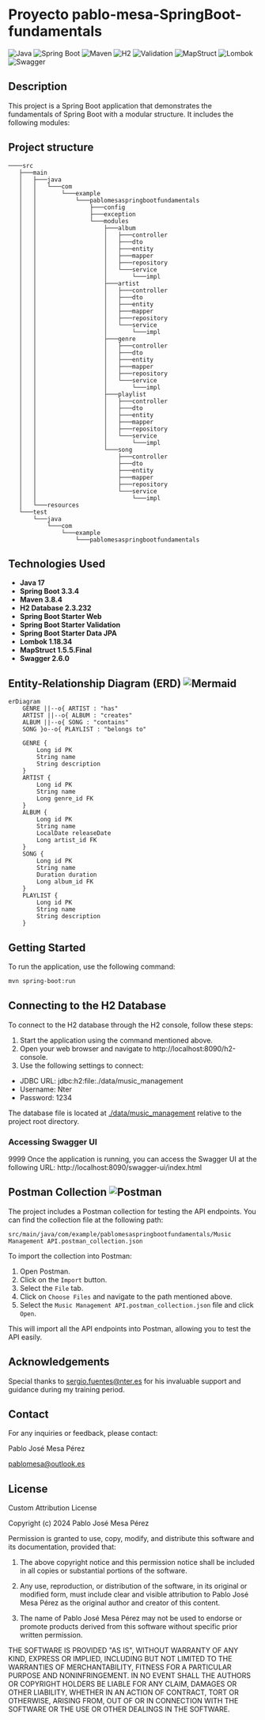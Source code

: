 # Proyecto pablo-mesa-SpringBoot-fundamentals

![Java](https://img.shields.io/badge/Java-17-%23FFA500?labelColor=blue)
![Spring Boot](https://img.shields.io/badge/Spring%20Boot-3.3.4-6DB33F?logo=spring-boot)
![Maven](https://img.shields.io/badge/Maven-3.8.4-purple?logo=apache-maven&logoColor=orange)
![H2](https://img.shields.io/badge/H2-2.3.232-007396)
![Validation](https://img.shields.io/badge/Validation-2.0.1.Final-85EA2D)
![MapStruct](https://img.shields.io/badge/MapStruct-1.5.5.Final-orange)
![Lombok](https://img.shields.io/badge/Lombok-1.18.34-f80000)
![Swagger](https://img.shields.io/badge/Swagger-2.6.0-85EA2D?logo=swagger)

## Description

This project is a Spring Boot application that demonstrates the fundamentals of Spring Boot with a modular structure. It
includes the following modules:

## Project structure

```
────src
   ├───main
   │   ├───java
   │   │   └───com
   │   │       └───example
   │   │           └───pablomesaspringbootfundamentals
   │   │               ├───config
   │   │               ├───exception
   │   │               └───modules
   │   │                   ├───album
   │   │                   │   ├───controller
   │   │                   │   ├───dto
   │   │                   │   ├───entity
   │   │                   │   ├───mapper
   │   │                   │   ├───repository
   │   │                   │   └───service
   │   │                   │       └───impl
   │   │                   ├───artist
   │   │                   │   ├───controller
   │   │                   │   ├───dto
   │   │                   │   ├───entity
   │   │                   │   ├───mapper
   │   │                   │   ├───repository
   │   │                   │   └───service
   │   │                   │       └───impl
   │   │                   ├───genre
   │   │                   │   ├───controller
   │   │                   │   ├───dto
   │   │                   │   ├───entity
   │   │                   │   ├───mapper
   │   │                   │   ├───repository
   │   │                   │   └───service
   │   │                   │       └───impl
   │   │                   ├───playlist
   │   │                   │   ├───controller
   │   │                   │   ├───dto
   │   │                   │   ├───entity
   │   │                   │   ├───mapper
   │   │                   │   ├───repository
   │   │                   │   └───service
   │   │                   │       └───impl
   │   │                   └───song
   │   │                       ├───controller
   │   │                       ├───dto
   │   │                       ├───entity
   │   │                       ├───mapper
   │   │                       ├───repository
   │   │                       └───service
   │   │                           └───impl
   │   └───resources
   └───test
       └───java
           └───com
               └───example
                   └───pablomesaspringbootfundamentals
   ```

## Technologies Used

- **Java 17**
- **Spring Boot 3.3.4**
- **Maven 3.8.4**
- **H2 Database 2.3.232**
- **Spring Boot Starter Web**
- **Spring Boot Starter Validation**
- **Spring Boot Starter Data JPA**
- **Lombok 1.18.34**
- **MapStruct 1.5.5.Final**
- **Swagger 2.6.0**

## Entity-Relationship Diagram (ERD) ![Mermaid](https://img.shields.io/badge/Mermaid-white?logo=mermaid)

```mermaid
erDiagram
    GENRE ||--o{ ARTIST : "has"
    ARTIST ||--o{ ALBUM : "creates"
    ALBUM ||--o{ SONG : "contains"
    SONG }o--o{ PLAYLIST : "belongs to"
    
    GENRE {
        Long id PK
        String name
        String description
    }
    ARTIST {
        Long id PK
        String name
        Long genre_id FK
    }
    ALBUM {
        Long id PK
        String name
        LocalDate releaseDate
        Long artist_id FK
    }
    SONG {
        Long id PK
        String name
        Duration duration
        Long album_id FK
    }
    PLAYLIST {
        Long id PK
        String name
        String description
    }
```


## Getting Started

To run the application, use the following command:

```bash
mvn spring-boot:run
```

## Connecting to the H2 Database

To connect to the H2 database through the H2 console, follow these steps:

1. Start the application using the command mentioned above.
2. Open your web browser and navigate to http://localhost:8090/h2-console.
3. Use the following settings to connect:

- JDBC URL: jdbc:h2:file:./data/music_management
- Username: Nter
- Password: 1234

The database file is located at [./data/music_management](./data/music_management) relative to the project root
directory.

### Accessing Swagger UI
9999
Once the application is running, you can access the Swagger UI at the following URL:
http://localhost:8090/swagger-ui/index.html


## Postman Collection ![Postman](https://img.shields.io/badge/Postman-white?logo=postman)

The project includes a Postman collection for testing the API endpoints. You can find the collection file at the following path:

`src/main/java/com/example/pablomesaspringbootfundamentals/Music Management API.postman_collection.json`

To import the collection into Postman:

1. Open Postman.
2. Click on the `Import` button.
3. Select the `File` tab.
4. Click on `Choose Files` and navigate to the path mentioned above.
5. Select the `Music Management API.postman_collection.json` file and click `Open`.

This will import all the API endpoints into Postman, allowing you to test the API easily.


## Acknowledgements

Special thanks to [sergio.fuentes@nter.es](mailto:) for his invaluable support and guidance during my training period.

## Contact
For any inquiries or feedback, please contact:

Pablo José Mesa Pérez

[pablomesa@outlook.es](mailto:)

## License

Custom Attribution License

Copyright (c) 2024 Pablo José Mesa Pérez

Permission is granted to use, copy, modify, and distribute this software and its documentation, provided that:

1. The above copyright notice and this permission notice shall be included in all copies or substantial portions of the software.

2. Any use, reproduction, or distribution of the software, in its original or modified form, must include clear and visible attribution to Pablo José Mesa Pérez as the original author and creator of this content.

3. The name of Pablo José Mesa Pérez may not be used to endorse or promote products derived from this software without specific prior written permission.

THE SOFTWARE IS PROVIDED "AS IS", WITHOUT WARRANTY OF ANY KIND, EXPRESS OR IMPLIED, INCLUDING BUT NOT LIMITED TO THE WARRANTIES OF MERCHANTABILITY, FITNESS FOR A PARTICULAR PURPOSE AND NONINFRINGEMENT. IN NO EVENT SHALL THE AUTHORS OR COPYRIGHT HOLDERS BE LIABLE FOR ANY CLAIM, DAMAGES OR OTHER LIABILITY, WHETHER IN AN ACTION OF CONTRACT, TORT OR OTHERWISE, ARISING FROM, OUT OF OR IN CONNECTION WITH THE SOFTWARE OR THE USE OR OTHER DEALINGS IN THE SOFTWARE.
```